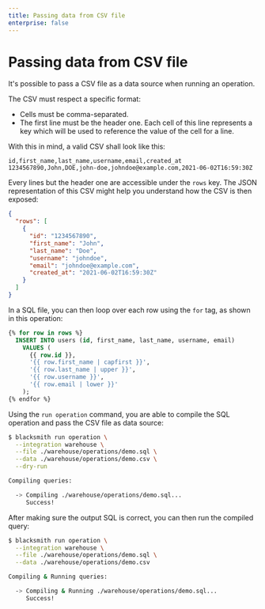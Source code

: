 ```yaml
---
title: Passing data from CSV file
enterprise: false
---
```


# Passing data from CSV file

It's possible to pass a CSV file as a data source when running an operation.

The CSV must respect a specific format:
- Cells must be comma-separated.
- The first line must be the header one. Each cell of this line represents a key
  which will be used to reference the value of the cell for a line.

With this in mind, a valid CSV shall look like this:
```csv
id,first_name,last_name,username,email,created_at
1234567890,John,DOE,john-doe,johndoe@example.com,2021-06-02T16:59:30Z
```

Every lines but the header one are accessible under the `rows` key. The JSON
representation of this CSV might help you understand how the CSV is then exposed:
```json
{
  "rows": [
    {
      "id": "1234567890",
      "first_name": "John",
      "last_name": "Doe",
      "username": "johndoe",
      "email": "johndoe@example.com",
      "created_at": "2021-06-02T16:59:30Z"
    }
  ]
}
```

In a SQL file, you can then loop over each row using the `for` tag, as shown in
this operation:
```sql
{% for row in rows %}
  INSERT INTO users (id, first_name, last_name, username, email)
    VALUES (
      {{ row.id }},
      '{{ row.first_name | capfirst }}',
      '{{ row.last_name | upper }}',
      '{{ row.username }}',
      '{{ row.email | lower }}'
    );
{% endfor %}
```

Using the `run operation` command, you are able to compile the SQL operation and
pass the CSV file as data source:
```bash
$ blacksmith run operation \
  --integration warehouse \
  --file ./warehouse/operations/demo.sql \
  --data ./warehouse/operations/demo.csv \
  --dry-run

Compiling queries:

  -> Compiling ./warehouse/operations/demo.sql...
     Success!
```

After making sure the output SQL is correct, you can then run the compiled query:
```bash
$ blacksmith run operation \
  --integration warehouse \
  --file ./warehouse/operations/demo.sql \
  --data ./warehouse/operations/demo.csv

Compiling & Running queries:

  -> Compiling & Running ./warehouse/operations/demo.sql...
     Success!
```
